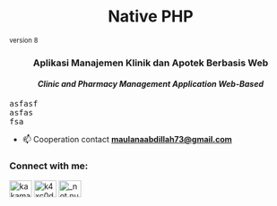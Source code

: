 <h1 align="center">Native PHP</h1><sub>version 8</sub>
<h3 align="center">Aplikasi Manajemen Klinik dan Apotek Berbasis Web</h3>
<h4 align="center"><i>Clinic and Pharmacy Management Application Web-Based</i></h4>
<pre>
asfasf
asfas
fsa
</pre>

- 📫 Cooperation contact **maulanaabdillah73@gmail.com**

<h3 align="left">Connect with me:</h3>
<p align="left">
<a href="https://twitter.com/kakamaulanaa1" target="blank"><img align="center" src="https://raw.githubusercontent.com/rahuldkjain/github-profile-readme-generator/master/src/images/icons/Social/twitter.svg" alt="kakamaulanaa1" height="30" width="40" /></a>
<a href="https://fb.com/k4xc0d3" target="blank"><img align="center" src="https://raw.githubusercontent.com/rahuldkjain/github-profile-readme-generator/master/src/images/icons/Social/facebook.svg" alt="k4xc0d3" height="30" width="40" /></a>
<a href="https://instagram.com/_not.null" target="blank"><img align="center" src="https://raw.githubusercontent.com/rahuldkjain/github-profile-readme-generator/master/src/images/icons/Social/instagram.svg" alt="_not.null" height="30" width="40" /></a>
</p>
